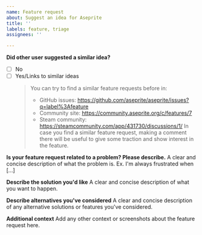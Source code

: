```yaml
---
name: Feature request
about: Suggest an idea for Aseprite
title: ''
labels: feature, triage
assignees: ''

---
```


**Did other user suggested a similar idea?**
- [ ] No
- [ ] Yes/Links to similar ideas
  > You can try to find a similar feature requests before in:
  > - GitHub issues: https://github.com/aseprite/aseprite/issues?q=label%3Afeature
  > - Community site: https://community.aseprite.org/c/features/7
  > - Steam community: https://steamcommunity.com/app/431730/discussions/1/
  > In case you find a similar feature request, making a comment there will be useful to give some traction and show interest in the feature. 

**Is your feature request related to a problem? Please describe.**
A clear and concise description of what the problem is. Ex. I'm always frustrated when [...]

**Describe the solution you'd like**
A clear and concise description of what you want to happen.

**Describe alternatives you've considered**
A clear and concise description of any alternative solutions or features you've considered.

**Additional context**
Add any other context or screenshots about the feature request here.
